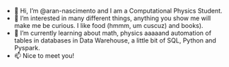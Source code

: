 - 👋 Hi, I’m @aran-nascimento and I am a Computational Physics Student.
- 👀 I’m interested in many different things, anything you show me will make me be curious. I like food (hmmm, um cuscuz) and books).
- 🌱 I’m currently learning about math, physics aaaaand automation of tables in databases in Data Warehouse, a little bit of SQL, Python and Pyspark.
- 📫 Nice to meet you! 

<!---
aran-nascimento/aran-nascimento is a ✨ special ✨ repository because its `README.md` (this file) appears on your GitHub profile.
You can click the Preview link to take a look at your changes.
--->
